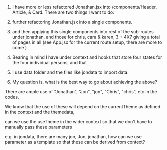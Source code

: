 1. I have more or less refactored Jonathan.jsx into /components/Header, Article, & Card. There are two things I want to do:

2. further refactoring Jonathan.jsx into a single components.

3. and then applying this single components into rest of the sub-routes under jonathan, and those for chris, cara & karen, 3 + 4X7 giving a total of pages in all (see App.jsx for the current route setup, there are more to come )

4. Bearing in mind I have under context and hooks that store four states for the four individual persons, and that

5. I use data folder and the files like jondata to import data.

6. My question is, what is the best way to go about achieving the above?

There are ample use of "Jonathan", "Jon", "jon", "Chris", "chris", etc in the codes,

We know that the use of these will depend on the currentTheme as defined in the context and the themedata,

can we use the useTheme in the wider context so that we don't have to manually pass these parameters

e.g. in jondata, there are many jon, Jon, jonathan, how can we use parameter as a template so that these can be derived from context?
